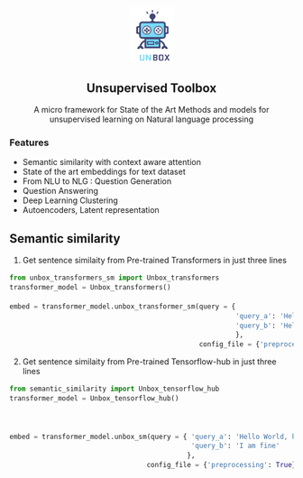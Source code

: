 <p align="center">
  <img width="80" src="./Extra/unbox.png">
</p>
<h2 align="center">Unsupervised Toolbox</h2>



<p align="center">A micro framework for State of the Art Methods and models for unsupervised learning on Natural language processing</p>


### Features

- Semantic similarity with context aware attention
- State of the art embeddings for text dataset
- From NLU to NLG : Question Generation
- Question Answering
- Deep Learning Clustering
- Autoencoders, Latent representation


## Semantic similarity

1. Get sentence similaity from Pre-trained Transformers in just three lines


```python
from unbox_transformers_sm import Unbox_transformers
transformer_model = Unbox_transformers()

embed = transformer_model.unbox_transformer_sm(query = {
                                                        'query_a': 'Hello how are you', 
                                                        'query_b': 'Hello I am fine' 
                                                        }, 
                                               config_file = {'preprocessing': True})
```


2. Get sentence similaity from Pre-trained Tensorflow-hub in just three lines


```python
from semantic_similarity import Unbox_tensorflow_hub
transformer_model = Unbox_tensorflow_hub()



embed = transformer_model.unbox_sm(query = { 'query_a': 'Hello World, how are you', 
                                             'query_b': 'I am fine' 
                                            }, 
                                  config_file = {'preprocessing': True})
```
   
